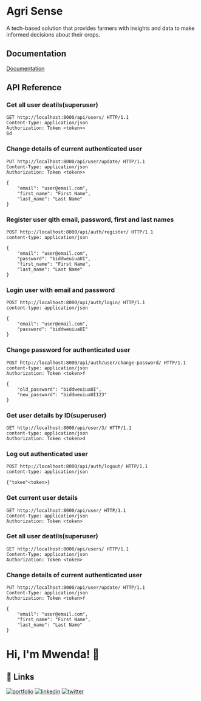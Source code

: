 
# Agri Sense

A tech-based solution that provides farmers with insights and data to make informed decisions about their crops.


## Documentation

[Documentation](https://linktodocumentation)

## API Reference

### Get all user deatils(superuser)
```http
GET http://localhost:8000/api/users/ HTTP/1.1
Content-Type: application/json
Authorization: Token <token>>
6d	
```

### Change details of current authenticated user
```http
PUT http://localhost:8000/api/user/update/ HTTP/1.1
Content-Type: application/json
Authorization: Token <token>>

{
    "email": "user@email.com",
    "first_name": "First Name",
    "last_name": "Last Name"
}
```

### Register user qith email, password, first and last names
```http
POST http://localhost:8000/api/auth/register/ HTTP/1.1
content-type: application/json

{
    "email": "user@email.com",
    "password": "biddweuiuaUI",
    "first_name": "First Name",
    "last_name": "Last Name"
}
```
### Login user with email and password
```http
POST http://localhost:8000/api/auth/login/ HTTP/1.1
content-type: application/json

{
    "email": "user@email.com",
    "password": "biddweuiuaUI"
}
```
### Change password for authenticated user
```http
POST http://localhost:8000/api/auth/user/change-password/ HTTP/1.1
content-type: application/json
Authorization: Token <token>f

{    
    "old_password": "biddweuiuaUI",
    "new_password": "biddweuiuaUI123"
}
```
### Get user details by ID(superuser)
```http
GET http://localhost:8000/api/user/3/ HTTP/1.1
content-type: application/json
Authorization: Token <token>d
```

### Log out authenticated user
```http
POST http://localhost:8000/api/auth/logout/ HTTP/1.1
content-type: application/json

{"token"<token>}
```
### Get current user details
```http
GET http://localhost:8000/api/user/ HTTP/1.1
Content-Type: application/json
Authorization: Token <token>	
```
### Get all user deatils(superuser)
```http
GET http://localhost:8000/api/users/ HTTP/1.1
Content-Type: application/json
Authorization: Token <token>	
```
### Change details of current authenticated user
```http
PUT http://localhost:8000/api/user/update/ HTTP/1.1
Content-Type: application/json
Authorization: Token <token>f

{
    "email": "user@email.com",
    "first_name": "First Name",
    "last_name": "Last Name"
}
```

# Hi, I'm Mwenda! 👋


## 🔗 Links
[![portfolio](https://img.shields.io/badge/my_portfolio-000?style=for-the-badge&logo=ko-fi&logoColor=white)](https://katherineoelsner.com/)
[![linkedin](https://img.shields.io/badge/linkedin-0A66C2?style=for-the-badge&logo=linkedin&logoColor=white)](https://www.linkedin.com/in/mwenda-mwabehah-856542261/)
[![twitter](https://img.shields.io/badge/twitter-1DA1F2?style=for-the-badge&logo=twitter&logoColor=white)](https://twitter.com/)